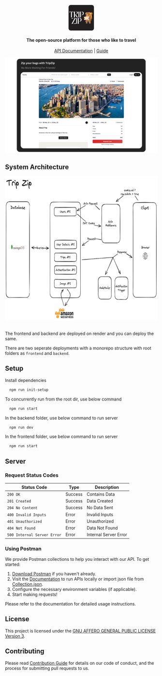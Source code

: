 <div align="center">

<img src="documentation/Logo.png" alt="Logo" style="height: 6em;">

#### The open-source platform for those who like to travel

[API Documentation](https://documenter.getpostman.com/view/16660574/2s9YR57axm) | [Guide](./SETUP_GUIDE.md)
</div>

<!-- <iframe width="560" height="315" src='https://dbdiagram.io/embed/650882a802bd1c4a5ecc62da'> </iframe> -->

![Trip Page](documentation/tripPage.png)


## System Architecture

<div align="center">
<img src="documentation/SystemArchitecture.png" alt="System Arch" style="height: 34em;">
</div>

</br>

The frontend and backend are deployed on render and you can deploy the same.

There are two seperate deployments with a monorepo structure with root folders as `frontend` and `backend`.

## Setup

Install dependencies

```bash
  npm run init-setup
```

To concurrently run from the root dir, use below command

```bash
  npm run start
```

In the backend folder, use below command to run server

```bash
  npm run dev
```

In the frontend folder, use below command to run server

```bash
  npm run start
```

## Server

### Request Status Codes

| Status Code              | Type          | Description             |
|--------------------------|---------------|-------------------------|
| `200 OK`                 | Success       | Contains Data           |
| `201 Created`            | Success       | Data Created            |
| `204 No Content`         | Success       | No Data Sent            |
| `400 Invalid Inputs`      | Error         | Invalid Inputs         |
| `401 Unauthorized`      | Error         | Unauthorized             |
| `404 Not Found`          | Error         | Data Not Found          |
| `500 Internal Server Error` | Error      | Internal Server Error   |

### Using Postman

We provide Postman collections to help you interact with our API. To get started:

1. [Download Postman](https://www.getpostman.com/downloads/) if you haven't already.
2. Visit the [Documentation](https://documenter.getpostman.com/view/16660574/2s9YR57axm) to run APIs locally or import json file from [Collection.json](/documentation/postman/postman-collection.json).
3. Configure the necessary environment variables (if applicable).
4. Start making requests!

<!-- 2. Import the relevant collection JSON file from the `documentation/postman` folder. -->
<!-- - [Collection 1](documentation/postman/Collection1.json)
- [Collection 2](documentation/postman/Collection2.json) -->

Please refer to the documentation for detailed usage instructions.

## License

This project is licensed under the [GNU AFFERO GENERAL PUBLIC LICENSE Version 3](LICENSE).

## Contributing

Please read [Contribution Guide](CONTRIBUTING.md) for details on our code of conduct, and the process for submitting pull requests to us.
